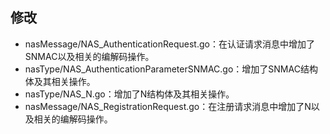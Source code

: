 ## 修改

- nasMessage/NAS_AuthenticationRequest.go：在认证请求消息中增加了SNMAC以及相关的编解码操作。
- nasType/NAS_AuthenticationParameterSNMAC.go：增加了SNMAC结构体及其相关操作。
- nasType/NAS_N.go：增加了N结构体及其相关操作。
- nasMessage/NAS_RegistrationRequest.go：在注册请求消息中增加了N以及相关的编解码操作。


